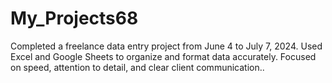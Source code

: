 # My_Projects68
Completed a freelance data entry project from June 4 to July 7, 2024. Used Excel and Google Sheets to organize and format data accurately. Focused on speed, attention to detail, and clear client communication..
